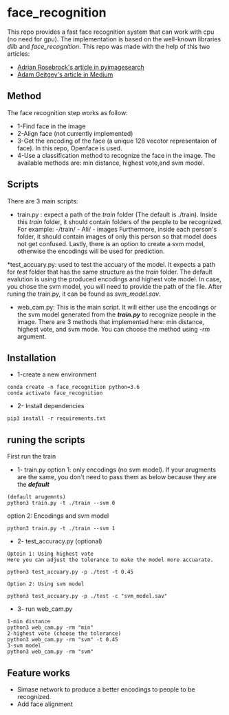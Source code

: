 # face_recognition
This repo provides a fast face recognition system that can work with cpu (no need for gpu). The implementation is based on the well-known libraries *dlib* and *face_recognition*.
This repo was made with the help of this two articles:
* [Adrian Rosebrock's article in pyimagesearch](https://www.pyimagesearch.com/2018/06/18/face-recognition-with-opencv-python-and-deep-learning/)
* [Adam Geitgey's article in Medium](https://medium.com/@ageitgey/machine-learning-is-fun-part-4-modern-face-recognition-with-deep-learning-c3cffc121d78)
## Method
The face recognition step works as follow:
* 1-Find face in the image
* 2-Align face (not currently implemented)
* 3-Get the encoding of the face (a unique 128 vecotor representaion of face). In this repo, Openface is used.
* 4-Use a classification method to recognize the face in the image. The available methods are: min distance, highest vote,and svm model. 
## Scripts
There are 3 main scripts:
* train.py : expect a path of the *train* folder (The default is ./train). Inside this *train* folder, it should contain folders of the people to be recognized.
For example: -/train/
              - Ali/
              - images 
Furthermore, inside each person's folder, it should contain images of only this person so that model does not get confused. 
Lastly, there is an option to create a svm model, otherwise the encodings will be used for prediction.

*test_accuary.py: used to test the accuary of the model. It expects a path for *test* folder that has the same structure as the *train* folder. The default evalution is using the produced encodings and highest vote model. In case, you chose the svm model, you will need to provide the path of the file.
After runing the train.py, it can be found as *svm_model.sav*.

* web_cam.py: This is the main script. It will either use the encodings or the svm model generated from the ***train.py*** to recognize people in the image. There are 3 methods that implemented here: min distance, highest vote, and svm mode.
You can choose the method using *-rm* argument. 

## Installation
* 1-create a new environment 
```
conda create -n face_recognition python=3.6
conda activate face_recognition
```
* 2- Install dependencies
```
pip3 install -r requirements.txt
```
## runing the scripts
First run the train
* 1- train.py
option 1: only encodings (no svm model). If your arugments are the same, you don't need to pass them as below because they are the ***default*** 
```
(default arugemnts)
python3 train.py -t ./train --svm 0
```
option 2: Encodings and svm model
```
python3 train.py -t ./train --svm 1

```
* 2- test_accuracy.py (optional)
```
Optoin 1: Using highest vote
Here you can adjust the tolerance to make the model more accuarate.

python3 test_accuary.py -p ./test -t 0.45

Option 2: Using svm model

python3 test_accuary.py -p ./test -c "svm_model.sav"
```
* 3- run web_cam.py
```
1-min distance 
python3 web_cam.py -rm "min"
2-highest vote (choose the tolerance)
python3 web_cam.py -rm "svm" -t 0.45
3-svm model
python3 web_cam.py -rm "svm"
```
## Feature works
* Simase network to produce a better encodings to people to be recognized. 
* Add face alignment 
